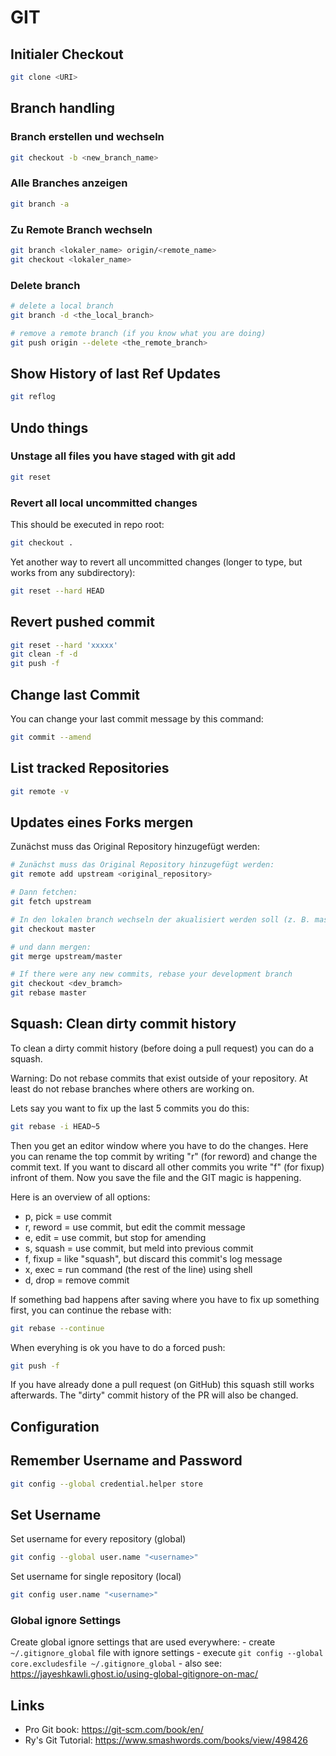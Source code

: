 # GIT

## Initialer Checkout
``` bash
git clone <URI>
```

## Branch handling

### Branch erstellen und wechseln
``` bash
git checkout -b <new_branch_name>
```

### Alle Branches anzeigen
``` bash
git branch -a
```

### Zu Remote Branch wechseln
``` bash
git branch <lokaler_name> origin/<remote_name>
git checkout <lokaler_name>
```

### Delete branch
``` bash
# delete a local branch
git branch -d <the_local_branch>

# remove a remote branch (if you know what you are doing)
git push origin --delete <the_remote_branch>
```

## Show History of last Ref Updates
``` bash
git reflog
```

## Undo things

### Unstage all files you have staged with git add
``` bash
git reset
```

### Revert all local uncommitted changes
This should be executed in repo root:
``` bash
git checkout .
```

Yet another way to revert all uncommitted changes (longer to type, but
works from any subdirectory):
``` bash
git reset --hard HEAD
```

## Revert pushed commit
``` bash
git reset --hard 'xxxxx'
git clean -f -d
git push -f
```

## Change last Commit
You can change your last commit message by this command:
``` bash
git commit --amend
```

## List tracked Repositories
``` bash
git remote -v
```

## Updates eines Forks mergen
Zunächst muss das Original Repository hinzugefügt werden:
``` bash
# Zunächst muss das Original Repository hinzugefügt werden:
git remote add upstream <original_repository>

# Dann fetchen:
git fetch upstream

# In den lokalen branch wechseln der akualisiert werden soll (z. B. master):
git checkout master

# und dann mergen:
git merge upstream/master

# If there were any new commits, rebase your development branch
git checkout <dev_bramch>
git rebase master
```

## Squash: Clean dirty commit history
To clean a dirty commit history (before doing a pull request) you can do
a squash.

Warning: Do not rebase commits that exist outside of your repository.
At least do not rebase branches where others are working on.

Lets say you want to fix up the last 5 commits you do this:
``` bash
git rebase -i HEAD~5
```

Then you get an editor window where you have to do the changes. Here you
can rename the top commit by writing "r" (for reword) and change the
commit text. If you want to discard all other commits you write "f" (for
fixup) infront of them. Now you save the file and the GIT magic is
happening.

Here is an overview of all options:
- p, pick = use commit
- r, reword = use commit, but edit the commit message
- e, edit = use commit, but stop for amending
- s, squash = use commit, but meld into previous commit
- f, fixup = like "squash", but discard this commit's log message
- x, exec = run command (the rest of the line) using shell
- d, drop = remove commit

If something bad happens after saving where you have to fix up something
first, you can continue the rebase with:
``` bash
git rebase --continue
```

When everyhing is ok you have to do a forced push:
``` bash
git push -f
```

If you have already done a pull request (on GitHub) this squash still
works afterwards. The "dirty" commit history of the PR will also be
changed.

## Configuration

## Remember Username and Password
``` bash
git config --global credential.helper store
```

## Set Username
Set username for every repository (global)

``` bash
git config --global user.name "<username>"
```

Set username for single repository (local)
``` bash
git config user.name "<username>"
```

### Global ignore Settings
Create global ignore settings that are used everywhere: - create
`~/.gitignore_global` file with ignore settings - execute `git config
--global core.excludesfile ~/.gitignore_global` - also see:
<https://jayeshkawli.ghost.io/using-global-gitignore-on-mac/>

## Links
- Pro Git book: <https://git-scm.com/book/en/>
- Ry's Git Tutorial: <https://www.smashwords.com/books/view/498426>

